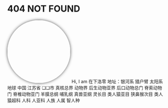 # 404 NOT FOUND

<img src='//cdn.sep.cc/avatar/02c55aff592f8a151ec83b3051892d2b' width=200 style='border-radius:50%; box-shadow: 0px 0px 10px rgb(82 82 82)'>  
Hi, I am 在下洛零  
地址：银河系 猎户臂 太阳系 地球 中国 江苏省 ❏❏市  
真核总界 动物界 后生动物亚界 后口动物总门 脊索动物门 脊椎动物亚门 羊膜总纲   
哺乳纲 真兽亚纲 灵长目 类人猿亚目 狭鼻猴次目 类人猿超科 人科 人亚科 人族 人属 智人种  
